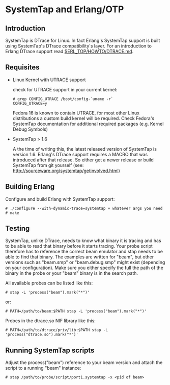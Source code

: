<!--
%CopyrightBegin%

Copyright Ericsson AB 2023. All Rights Reserved.

Licensed under the Apache License, Version 2.0 (the "License");
you may not use this file except in compliance with the License.
You may obtain a copy of the License at

    http://www.apache.org/licenses/LICENSE-2.0

Unless required by applicable law or agreed to in writing, software
distributed under the License is distributed on an "AS IS" BASIS,
WITHOUT WARRANTIES OR CONDITIONS OF ANY KIND, either express or implied.
See the License for the specific language governing permissions and
limitations under the License.

%CopyrightEnd%
-->
# SystemTap and Erlang/OTP

## Introduction

SystemTap is DTrace for Linux. In fact Erlang's SystemTap support is built using
SystemTap's DTrace compatibility's layer. For an introduction to Erlang DTrace
support read [$ERL_TOP/HOWTO/DTRACE.md](dtrace.md).

## Requisites

- Linux Kernel with UTRACE support

  check for UTRACE support in your current kernel:

  ```text
  # grep CONFIG_UTRACE /boot/config-`uname -r`
  CONFIG_UTRACE=y
  ```

  Fedora 16 is known to contain UTRACE, for most other Linux distributions a
  custom build kernel will be required. Check Fedora's SystemTap documentation
  for additional required packages (e.g. Kernel Debug Symbols)

- SystemTap > 1.6

  A the time of writing this, the latest released version of SystemTap is
  version 1.6. Erlang's DTrace support requires a MACRO that was introduced
  after that release. So either get a newer release or build SystemTap from git
  yourself (see: http://sourceware.org/systemtap/getinvolved.html)

## Building Erlang

Configure and build Erlang with SystemTap support:

```text
# ./configure --with-dynamic-trace=systemtap + whatever args you need
# make
```

## Testing

SystemTap, unlike DTrace, needs to know what binary it is tracing and has to be
able to read that binary before it starts tracing. Your probe script therefore
has to reference the correct beam emulator and stap needs to be able to find
that binary. The examples are written for "beam", but other versions such as
"beam.smp" or "beam.debug.smp" might exist (depending on your configuration).
Make sure you either specify the full the path of the binary in the probe or
your "beam" binary is in the search path.

All available probes can be listed like this:

```text
# stap -L 'process("beam").mark("*")'
```

or:

```text
# PATH=/path/to/beam:$PATH stap -L 'process("beam").mark("*")'
```

Probes in the dtrace.so NIF library like this:

```text
# PATH=/path/to/dtrace/priv/lib:$PATH stap -L 'process("dtrace.so").mark("*")'
```

## Running SystemTap scripts

Adjust the process("beam") reference to your beam version and attach the script
to a running "beam" instance:

```text
# stap /path/to/probe/script/port1.systemtap -x <pid of beam>
```

